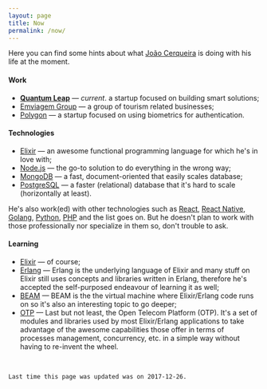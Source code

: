 ```yaml
---
layout: page
title: Now
permalink: /now/
---
```


Here you can find some hints about what [João Cerqueira](/about) is doing with his life at the moment.

#### Work

* [**Quantum Leap**](http://quleap.com/) &mdash; *current*. a startup focused on building smart solutions;
* [Emviagem Group](http://grupoemviagem.pt/) &mdash; a group of tourism related businesses;
* [Polygon](https://polygon.pt/) &mdash; a startup focused on using biometrics for authentication.

#### Technologies

* [Elixir](https://elixir-lang.org/) &mdash; an awesome functional programming language for which he's in love with;
* [Node.js](https://nodejs.org/) &mdash; the go-to solution to do everything in the wrong way;
* [MongoDB](https://www.mongodb.com/) &mdash; a fast, document-oriented that easily scales database;
* [PostgreSQL](https://www.postgresql.org/) &mdash; a faster (relational) database that it's hard to scale (horizontally at least).

He's also work(ed) with other technologies such as [React](https://reactjs.org), [React Native](https://facebook.github.io/react-native), [Golang](https://golang.org), [Python](https://python.org), [PHP](https://php.net) and the list goes on.
But he doesn't plan to work with those professionally nor specialize in them so, don't trouble to ask.

#### Learning

* [Elixir](https://elixir-lang.org/) &mdash; of course;
* [Erlang](https://www.erlang.org/) &mdash; Erlang is the underlying language of Elixir and many stuff on Elixir still uses
  concepts and libraries written in Erlang, therefore he's accepted the self-purposed endeavour of learning it as well;
* [BEAM](http://erlang.org/faq/implementations.html) &mdash; BEAM is the the virtual machine where Elixir/Erlang code runs on
  so it's also an interesting topic to go deeper;
* [OTP](https://en.wikipedia.org/wiki/Open_Telecom_Platform) &mdash; Last but not least, the Open Telecom Platform (OTP). It's a set of
  modules and libraries used by most Elixir/Erlang applications to take advantage of the awesome capabilities those offer in terms of processes management, concurrency, etc. in a simple way without having to re-invent the wheel.

<br />

```
Last time this page was updated was on 2017-12-26.
```

